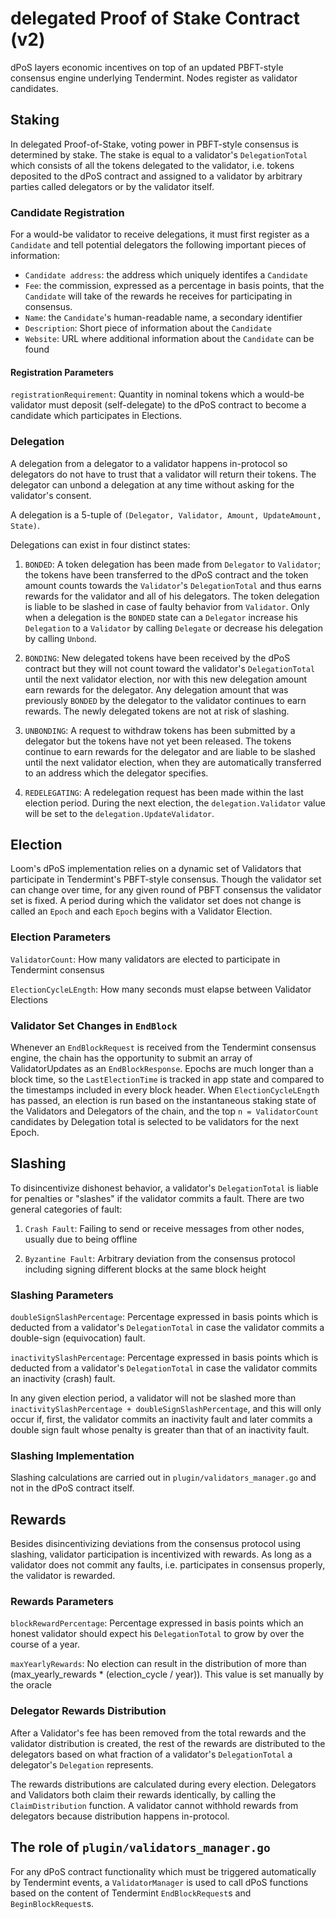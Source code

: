 # delegated Proof of Stake Contract (v2)

dPoS layers economic incentives on top of an updated PBFT-style consensus
engine underlying Tendermint. Nodes register as validator candidates.

## Staking

In delegated Proof-of-Stake, voting power in PBFT-style consensus is determined
by stake. The stake is equal to a validator's `DelegationTotal` which consists of
all the tokens delegated to the validator, i.e. tokens deposited to the dPoS
contract and assigned to a validator by arbitrary parties called delegators or
by the validator itself.

### Candidate Registration

For a would-be validator to receive delegations, it must first register
as a `Candidate` and tell potential delegators the following important pieces of
information:

* `Candidate address`: the address which uniquely identifes a `Candidate`
* `Fee`: the commission, expressed as a percentage in basis points, that the `Candidate` will take of the rewards he receives for participating in consensus.
* `Name`: the `Candidate`'s human-readable name, a secondary identifier
* `Description`: Short piece of information about the `Candidate`
* `Website`: URL where additional information about the `Candidate` can be found

#### Registration Parameters

`registrationRequirement`: Quantity in nominal tokens which a would-be validator
must deposit (self-delegate) to the dPoS contract to become a candidate
which participates in Elections.

### Delegation

A delegation from a delegator to a validator happens in-protocol so delegators do
not have to trust that a validator will return their tokens. The delegator can
unbond a delegation at any time without asking for the validator's consent.

A delegation is a 5-tuple of `(Delegator, Validator, Amount, UpdateAmount, State)`.

Delegations can exist in four distinct states:

1. `BONDED`: A token delegation has been made from `Delegator` to `Validator`; the
tokens have been transferred to the dPoS contract and the token amount counts
towards the `Validator`'s `DelegationTotal` and thus earns rewards for the validator
and all of his delegators. The token delegation is liable to be slashed in case
of faulty behavior from `Validator`. Only when a delegation is the `BONDED`
state can a `Delegator` increase his `Delegation` to a `Validator` by calling
`Delegate` or decrease his delegation by calling `Unbond`.

2. `BONDING`: New delegated tokens have been received by the dPoS contract but they
will not count toward the validator's `DelegationTotal` until the next validator
election, nor with this new delegation amount earn rewards for the delegator.
Any delegation amount that was previously `BONDED` by the delegator to the
validator continues to earn rewards. The newly delegated tokens are not at risk
of slashing.

3. `UNBONDING`: A request to withdraw tokens has been submitted by a delegator but
the tokens have not yet been released. The tokens continue to earn rewards for
the delegator and are liable to be slashed until the next validator election,
when they are automatically transferred to an address which the delegator specifies.

4. `REDELEGATING`: A redelegation request has been made within the last election
period. During the next election, the `delegation.Validator`  value will be set
to the `delegation.UpdateValidator`.

## Election

Loom's dPoS implementation relies on a dynamic set of Validators that
participate in Tendermint's PBFT-style consensus. Though the validator set can
change over time, for any given round of PBFT consensus the validator set is
fixed. A period during which the validator set does not change is called an
`Epoch` and each `Epoch` begins with a Validator Election.

### Election Parameters

`ValidatorCount`: How many validators are elected to participate in Tendermint
consensus

`ElectionCycleLEngth`: How many seconds must elapse between Validator Elections

### Validator Set Changes in `EndBlock`

Whenever an `EndBlockRequest` is received from the Tendermint consensus engine,
the chain has the opportunity to submit an array of ValidatorUpdates as an
`EndBlockResponse`. Epochs are much longer than a block time, so the
`LastElectionTime` is tracked in app state and compared to the timestamps
included in every block header. When `ElectionCycleLEngth` has passed, an election is run based on the instantaneous staking state of the Validators and
Delegators of the chain, and the top `n = ValidatorCount` candidates by
Delegation total is selected to be validators for the next Epoch.

## Slashing

To disincentivize dishonest behavior, a validator's `DelegationTotal`
is liable for penalties or "slashes" if the validator commits a fault. There are
two general categories of fault:

1. `Crash Fault`: Failing to send or receive messages from other nodes, usually due
to being offline

2. `Byzantine Fault`: Arbitrary deviation from the consensus protocol including
signing different blocks at the same block height

### Slashing Parameters

`doubleSignSlashPercentage`: Percentage expressed in basis points which is
deducted from a validator's `DelegationTotal` in case the validator commits
a double-sign (equivocation) fault.

`inactivitySlashPercentage`: Percentage expressed in basis points which is
deducted from a validator's `DelegationTotal` in case the validator commits an
inactivity (crash) fault.

In any given election period, a validator will not be slashed more than
`inactivitySlashPercentage + doubleSignSlashPercentage`, and this will only
occur if, first, the validator commits an inactivity fault and later commits
a double sign fault whose penalty is greater than that of an inactivity fault.

### Slashing Implementation

Slashing calculations are carried out in `plugin/validators_manager.go` and not
in the dPoS contract itself.

## Rewards

Besides disincentivizing deviations from the consensus protocol using slashing,
validator participation is incentivized with rewards. As long as a validator
does not commit any faults, i.e. participates in consensus properly, the
validator is rewarded.

### Rewards Parameters

`blockRewardPercentage`: Percentage expressed in basis points which an honest
validator should expect his `DelegationTotal` to grow by over the course of
a year.

`maxYearlyRewards`: No election can result in the distribution of more than
(max_yearly_rewards * (election_cycle / year)). This value is set manually by
the oracle

### Delegator Rewards Distribution

After a Validator's fee has been removed from the total rewards and the
validator distribution is created, the rest of the rewards are distributed to
the delegators based on what fraction of a validator's `DelegationTotal`
a delegator's `Delegation` represents.

The rewards distributions are calculated during every election. Delegators and
Validators both claim their rewards identically, by calling the
`ClaimDistribution` function. A validator cannot withhold rewards from delegators
because distribution happens in-protocol.

## The role of `plugin/validators_manager.go`

For any dPoS contract functionality which must be triggered automatically by
Tendermint events, a `ValidatorManager` is used to call dPoS functions based on
the content of Tendermint `EndBlockRequest`s and `BeginBlockRequest`s.
